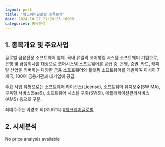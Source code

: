 ```yaml
---
layout: post
title: '뱅크웨어글로벌 종목분석'
date: 2024-10-27 21:20:23 +0900
categories: 종목분석
---
```


## 1. 종목개요 및 주요사업

글로벌 금융전문 소프트웨어 업체. 국내 유일의 코어뱅킹 시스템 소프트웨어 기업으로, 은행 및 금융회사를 대상으로 코어시스템 소프트웨어를 공급 중. 은행, 증권, 카드, 캐피탈 산업을 커버하는 다양한 금융 소프트웨어와 플랫폼 소프트웨어를 개발하여 아시아 7개국, 100여 금융기관과 대기업에 공급. 

주요 사업 유형으로는 소프트웨어 라이선스(License), 소프트웨어 유지보수(SW MA), 구독형 서비스(SaaS), 소프트웨어 시스템 구축(SWSI), 애플리케이션관리서비스 (AMS) 등으로 구분.

최대주주는 이경조 외(31.97%)
[#뱅크웨어글로벌](#)

## 2. 시세분석

No price analysis available
